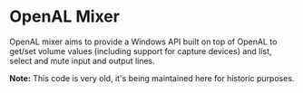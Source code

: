 # OpenAL Mixer

OpenAL mixer aims to provide a Windows API built on top of OpenAL to get/set volume values (including support for capture devices) and list, select and mute input and output lines.

**Note:** This code is very old, it's being maintained here for historic purposes.
